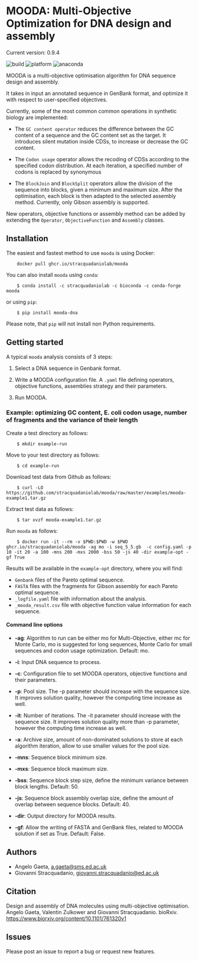 # MOODA: Multi-Objective Optimization for DNA design and assembly

Current version: 0.9.4

![build](https://github.com/stracquadaniolab/mooda/workflows/release/badge.svg)
![platform](https://anaconda.org/stracquadaniolab/mooda/badges/platforms.svg)
![anaconda](https://anaconda.org/stracquadaniolab/mooda/badges/version.svg)

MOODA is a multi-objective optimisation algorithm for DNA sequence design and assembly.

It takes in input an annotated sequence in GenBank format, and optimize it with
respect to user-specified objectives.

Currently, some of the most common common operations in synthetic biology are implemented:

- The `GC content operator` reduces the difference between the GC content of a
  sequence and the GC content set as the target. It introduces silent mutation
  inside CDSs, to increase or decrease the GC content.

- The `Codon usage` operator allows the recoding of CDSs according to the
  specified codon distribution. At each iteration, a specified number of codons
  is replaced by synonymous

- The `BlockJoin` and `BlockSplit` operators allow the division of the
  sequence into blocks, given a minimum and maximum size. After the
  optimisation, each block is then adapted to the selected assembly method.
  Currently, only Gibson assembly is supported.

New operators, objective functions or assembly method can be added by extending
the `Operator`, `ObjectiveFunction` and `Assembly` classes.

## Installation

The easiest and fastest method to use `mooda` is using Docker:

```
    docker pull ghcr.io/stracquadaniolab/mooda
```

You can also install `mooda` using `conda`:

```
    $ conda install -c stracquadaniolab -c bioconda -c conda-forge mooda
```

or using `pip`:

```
    $ pip install mooda-dna
```

Please note, that `pip` will not install non Python requirements.

## Getting started

A typical `mooda` analysis consists of 3 steps:

1. Select a DNA sequence in Genbank format.

2. Write a MOODA configuration file. A `.yaml` file defining operators,
   objective functions, assemblies strategy and their parameters.

3. Run MOODA.

### Example: optimizing GC content, E. coli codon usage, number of fragments and the variance of their length

Create a test directory as follows:

```
    $ mkdir example-run
```

Move to your test directory as follows:

```
    $ cd example-run
```

Download test data from Github as follows:

```
    $ curl -LO https://github.com/stracquadaniolab/mooda/raw/master/examples/mooda-example1.tar.gz
```

Extract test data as follows:

```
    $ tar xvzf mooda-example1.tar.gz
```

Run `mooda` as follows:

```
    $ docker run -it --rm -v $PWD:$PWD -w $PWD ghcr.io/stracquadaniolab/mooda -ag mo -i seq_5_5.gb  -c config.yaml -p 10 -it 20 -a 100 -mns 200 -mxs 2000 -bss 50 -js 40 -dir example-opt -gf True
```

Results will be available in the `example-opt` directory, where you will find:

- `Genbank` files of the Pareto optimal sequence.
- `FASTA` files with the fragments for Gibson assembly for each Pareto optimal
  sequence.
- `_logfile.yaml` file with information about the analysis.
- `_mooda_result.csv` file with objective function value information for each
  sequence.

#### Command line options

- **-ag**: Algorithm to run can be either mo for Multi-Objective, either mc for Monte Carlo, mo is suggested for long sequences, Monte Carlo for small sequences and codon usage optimization. Default: mo.

- **-i**: Input DNA sequence to process.

- **-c**: Configuration file to set MOODA operators, objective functions and
  their parameters.

- **-p**: Pool size. The -p parameter should increase with the sequence size. It
  improves solution quality, however the computing time increase as well.

- **-it**: Number of iterations. The -it parameter should increase with the
  sequence size. It improves solution quality more than -p parameter, however
  the computing time increase as well.

- **-a**: Archive size, amount of non-dominated solutions to store at each
  algorithm iteration, allow to use smaller values for the pool size.

- **-mns**: Sequence block minimum size.

- **-mxs**: Sequence block maximum size.

- **-bss**: Sequence block step size, define the minimum variance between block
  lengths. Default: 50.

- **-js**: Sequence block assembly overlap size, define the amount of overlap
  between sequence blocks. Default: 40.

- **-dir**: Output directory for MOODA results.

- **-gf**: Allow the writing of FASTA and GenBank files, related to MOODA
  solution if set as True. Default: False.

## Authors

- Angelo Gaeta, a.gaeta@sms.ed.ac.uk
- Giovanni Stracquadanio, giovanni.stracquadanio@ed.ac.uk

## Citation

Design and assembly of DNA molecules using multi-objective optimisation.
Angelo Gaeta, Valentin Zulkower and Giovanni Stracquadanio.
bioRxiv. https://www.biorxiv.org/content/10.1101/761320v1

## Issues

Please post an issue to report a bug or request new features.
